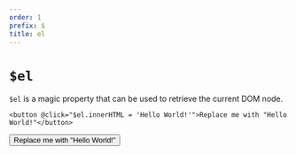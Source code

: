 ```yaml
---
order: 1
prefix: $
title: el
---
```


# `$el`

`$el` is a magic property that can be used to retrieve the current DOM node.

```alpine
<button @click="$el.innerHTML = 'Hello World!'">Replace me with "Hello World!"</button>
```

<!-- START_VERBATIM -->
<div class="demo">
    <div x-data>
        <button @click="$el.textContent = 'Hello World!'">Replace me with "Hello World!"</button>
    </div>
</div>
<!-- END_VERBATIM -->
